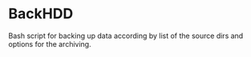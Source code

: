 # BackHDD
Bash script for backing up data according by list of the source dirs and options for the archiving.
